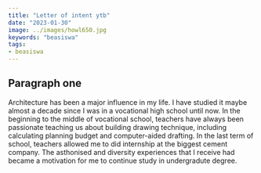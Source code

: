 ```yaml
---
title: "Letter of intent ytb"
date: "2023-01-30"
image: ../images/howl650.jpg
keywords: "beasiswa"
tags:
- beasiswa
---
```

## Paragraph one
Architecture has been a major influence in my life.
I have studied it maybe almost a decade since I was in a vocational high school until now.
In the beginning to the middle of vocational school, teachers have always been passionate teaching us about building drawing technique, including calculating planning budget and computer-aided drafting.
In the last term of school, teachers allowed me to did internship at the biggest cement company.
The asthonised and diversity experiences that I receive had became a motivation for me to continue study in undergradute degree.
